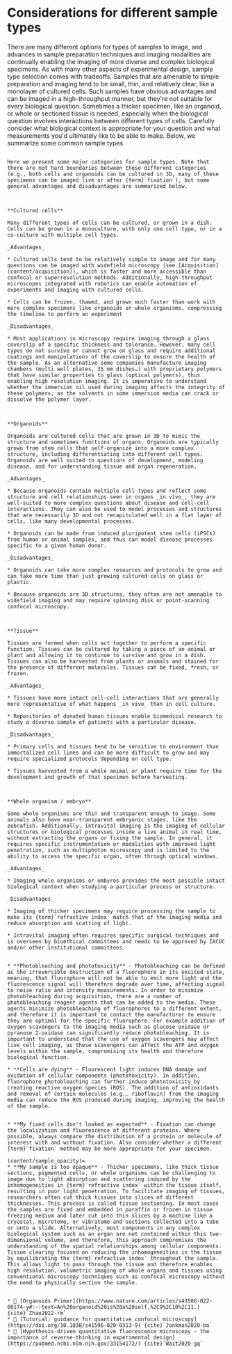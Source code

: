 # Considerations for different sample types

There are many different options for types of samples to image, and advances in sample preparation techniques and imaging modalities are continually enabling the imaging of more diverse and complex biological specimens. As with many other aspects of experimental design, sample type selection comes with tradeoffs. Samples that are amenable to simple preparation and imaging tend to be small, thin, and relatively clear, like a monolayer of cultured cells. Such samples have obvious advantages and can be imaged in a high-throughput manner, but they're not suitable for every biological question. Sometimes a thicker specimen, like an organoid, or whole or sectioned tissue is needed, especially when the biological question involves interactions between different types of cells. Carefully consider what biological context is appropriate for your question and what measurements you'd ultimately like to be able to make. Below, we summarize some common sample types

````{dropdown} 🤔 What are my options?

Here we present some major categories for sample types. Note that there are not hard boundaries between these different categories (e.g., both cells and organoids can be cultured in 3D, many of these specimens can be imaged live or after {term}`fixation`), but some general advantages and disadvantages are summarized below. 



**Cultured cells**

Many different types of cells can be cultured, or grown in a dish. Cells can be grown in a monoculture, with only one cell type, or in a co-culture with multiple cell types. 

_Advantages_

* Cultured cells tend to be relatively simple to image and for many questions can be imaged with widefield microscopy (see [Acquisition](content/acquisition)), which is faster and more accessible than confocal or superresolution methods. Additionally, high-throughput microscopes integrated with robotics can enable automation of experiments and imaging with cultured cells. 

* Cells can be frozen, thawed, and grown much faster than work with more complex specimens like organoids or whole organisms, compressing the timeline to perform an experiment

_Disadvantages_

* Most applications in microscopy require imaging through a glass coverslip of a specific thickness and tolerance. However, many cell types do not survive or cannot grow on glass and require additional coatings and manipulations of the coverslip to ensure the health of the sample. As an alternative some companies manufacture imaging chambers (multi well plates, 35 mm dishes…) with proprietary polymers that have similar properties to glass (optical polymers), thus enabling high resolution imaging. It is imperative to understand whether the immersion oil used during imaging affects the integrity of these polymers, as the solvents in some immersion media can crack or dissolve the polymer layer. 



**Organoids**

Organoids are cultured cells that are grown in 3D to mimic the structure and sometimes functions of organs. Organoids are typically grown from stem cells that self-organize into a more complex structure, including differentiating into different cell types. Organoids are well suited to questions of development, modeling disease, and for understanding tissue and organ regeneration. 

_Advantages_

* Because organoids contain multiple cell types and reflect some structure and cell relationships seen in organs _in vivo_, they are well-suited to more complex questions about disease and cell-cell interactions. They can also be used to model processes and structures that are necessarily 3D and not recapitulated well in a flat layer of cells, like many developmental processes. 

* Organoids can be made from induced pluripotent stem cells (iPSCs) from human or animal samples, and thus can model disease processes specific to a given human donor. 

_Disadvantages_

* Organoids can take more complex resources and protocols to grow and can take more time than just growing cultured cells on glass or plastic. 

* Because organoids are 3D structures, they often are not amenable to widefield imaging and may require spinning disk or point-scanning confocal microscopy. 



**Tissue**

Tissues are formed when cells act together to perform a specific function. Tissues can be cultured by taking a piece of an animal or plant and allowing it to continue to survive and grow in a dish. Tissues can also be harvested from plants or animals and stained for the presence of different molecules. Tissues can be fixed, fresh, or frozen.

_Advantages_

* Tissues have more intact cell-cell interactions that are generally more representative of what happens _in vivo_ than in cell culture. 

* Repositories of donated human tissues enable biomedical research to study a diverse sample of patients with a particular disease.

_Disadvantages_

* Primary cells and tissues tend to be sensitive to environment than immortalized cell lines and can be more difficult to grow and may require specialized protocols depending on cell type.  

* Tissues harvested from a whole animal or plant require time for the development and growth of that specimen before harvesting.



**Whole organism / embryo**

Some whole organisms are thin and transparent enough to image. Some animals also have near-transparent embryonic stages, like the zebrafish. Additionally, intravital imaging is the imaging of cellular structures or biological processes inside a live animal in real time, without extracting the organs or fixing the sample. In general, it requires specific instrumentation or modalities with improved light penetration, such as multiphoton microscopy and is limited to the ability to access the specific organ, often through optical windows. 

_Advantages_

* Imaging whole organisms or embyros provides the most possible intact biological context when studying a particular process or structure. 

_Disadvantages_

* Imaging of thicker specimens may require processing the sample to make its {term}`refractive index` match that of the imaging media and reduce absorption and scatting of light. 

* Intravital imaging often requires specific surgical techniques and is overseen by bioethical committees and needs to be approved by IACUC and/or other institutional committees. 
````

```{dropdown} <span style="color: red">⚠️</span> Where can things go wrong?

* **Photobleaching and phototoxicity** - Photobleaching can be defined as the irreversible destruction of a fluorophore in its excited state, meaning, that fluorophore will not be able to emit more light and the fluorescence signal will therefore degrade over time, affecting signal to noise ratio and intensity measurements. In order to minimize photobleaching during acquisition, there are a number of photobleaching reagent agents that can be added to the media. These agents minimize photobleaching of fluorophores to a different extent, and therefore it is important to contact the manufacturer to ensure they are optimal for the specific fluorophore. For example addition of oxygen scavengers to the imaging media such as glucose oxidase or pyranose 2-oxidase can significantly reduce photobleaching. It is important to understand that the use of oxygen scavengers may affect live cell imaging, as these scavengers can affect the ATP and oxygen levels within the sample, compromising its health and therefore biological function. 

* **Cells are dying** - Fluorescent light induces DNA damage and oxidation of cellular components (phototoxicity). In addition, fluorophore photobleaching can further induce phototoxicity by creating reactive oxygen species (ROS). The addition of antioxidants and removal of certain molecules (e.g., riboflavin) from the imaging media can reduce the ROS produced during imaging, improving the health of the sample.    


* **My fixed cells don't looked as expected** - Fixation can change the localization and fluorescence of different proteins. Where possible, always compare the distribution of a protein or molecule of interest with and without fixation. Also consider whether a different {term}`fixation` method may be more appropriate for your specimen. 

(content/sample_opacity)=
* **My sample is too opaque** - Thicker specimens, like thick tissue sections, pigmented cells, or whole organisms can be challenging to image due to light absorption and scattering induced by the inhomogeneities in {term}`refractive index` within the tissue itself, resulting in poor light penetration. To facilitate imaging of tissues, researchers often cut thick tissues into slices of different thicknesses. This process is called tissue sectioning. In most cases the samples are fixed and embedded in paraffin or frozen in tissue freezing medium and later cut into thin slices by a machine like a cryostat, microtome, or vibratome and sections collected into a tube or onto a slide. Alternatively, most components in any complex biological system such as an organ are not contained within this two-dimensional volume, and therefore, this approach compromises the understanding of the spatial relationships among cellular components. Tissue clearing focused on reducing the inhomogeneities in the tissue by equilibrating the {term}`refractive index` throughout the sample. This allows light to pass through the tissue and therefore enables high resolution, volumetric imaging of whole organs and tissues using conventional microscopy techniques such as confocal microscopy without the need to physically section the sample.

```

```{dropdown} 📚🤷‍♀️ Where can I learn more?

* 📄 [Organoids Primer](https://www.nature.com/articles/s43586-022-00174-y#:~:text=An%20organoid%20is%20a%20self,%2C9%2C10%2C11.) {cite}`Zhao2022-rm` 
* 📄 [Tutorial: guidance for quantitative confocal microscopy](https://doi.org/10.1038/s41596-020-0313-9) {cite}`Jonkman2020-bo`
* 📄 [Hypothesis-driven quantitative fluorescence microscopy - the importance of reverse-thinking in experimental design](https://pubmed.ncbi.nlm.nih.gov/33154172/) {cite}`Wait2020-gq`

```
<!-- 
Commented out text not shown on the page
Images of the specimen types would be cool!

Tissue sectioning
Light penetration and fluorescence imaging is negatively impacted by light scattering within a thick specimen. This scattering is due to the different refractive indexes present within a tissue. To facilitate imaging of tissues, researchers often cut thick tissues into slices of different thicknesses. This process is called tissue sectioning. In most cases the samples are fixed and embedded in paraffin or frozen in tissue freezing medium and later cut into thin slices by a machine like a cryostat, microtome, or vibratome and sections collected into a tube or onto a slide.

Tissue clearing
Fluorescence imaging of the whole thickness of a piece of tissue is very challenging due to light absorption and scattering induced by the inhomogeneities in refractive indexes within the tissue itself, resulting in poor light penetration. Additionally, light coming from different parts of the sample contribute to fluorescence blur, drastically reducing contrast and resolution in any given plane. As a result, researchers tend to use tissue sectioning techniques to extract information about cellular components and their spatial distribution or relationships from a thin two-dimensional volume. However, most components in any complex biological system such as an organ are not contained within this two-dimensional volume, and therefore, this approach compromises the understanding of the spatial relationships among cellular components. Tissue clearing focused on reducing the inhomogeneities in the tissue by equilibrating the refractive index throughout the sample. This allows light to pass through the tissue and therefore enables high resolution, volumetric imaging of whole organs and tissues using conventional microscopy techniques such as confocal microscopy without the need to physically section the sample.


Ex-Vivo techniques
Refers to imaging performed on live animal tissue in an external controllable environment (e.g., tissue explant on a petri dish). It enables high-resolution imaging of live tissue that may be otherwise inaccessible within the animal. The tissue is maintained alive on the imaging system through perfusion of oxygenated (95% oxygen and 5% CO2), temperature-controlled media using peristaltic pumps and microfluidics.    

Intravital imaging
It refers to the imaging of cellular structures or biological processes inside a live animal in real time, without extracting the organs or fixing the sample. In general, it requires specific instrumentation or modalities with improved light penetration, such as multiphoton microscopy and is limited to the ability to access the specific organ, often through optical windows. Intravital imaging is overseen by bioethical committees and needs to be approved by IACUC and/or other institutional committees. 

 -->